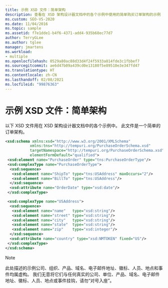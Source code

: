 ```yaml
---
title: 示例 XSD 文件：简单架构
description: 查看在 XSD 架构设计器文档中的各个示例中使用的简单购买订单架构的示例 XSD 文件。
ms.custom: SEO-VS-2020
ms.date: 11/04/2016
ms.topic: sample
ms.assetid: f7e1dde1-b4f6-4371-add4-935b68ec77d7
author: TerryGLee
ms.author: tglee
manager: jmartens
ms.workload:
- multiple
ms.openlocfilehash: 0529a80ac88d33d4f24f5933a814fde3c1fbbef7
ms.sourcegitcommit: ae6d47b09a439cd0e13180f5e89510e3e347fd47
ms.translationtype: HT
ms.contentlocale: zh-CN
ms.lasthandoff: 02/08/2021
ms.locfileid: "99876363"
---
```

# <a name="sample-xsd-file-simple-schema"></a>示例 XSD 文件：简单架构

以下 XSD 文件用在 XSD 架构设计器文档中的各个示例中。 此文件是一个简单的订单架构。

```xml
<xsd:schema xmlns:xsd="http://www.w3.org/2001/XMLSchema"
           xmlns:tns="http://tempuri.org/PurchaseOrderSchema.xsd"
           targetNamespace="http://tempuri.org/PurchaseOrderSchema.xsd"
           elementFormDefault="qualified">
 <xsd:element name="PurchaseOrder" type="tns:PurchaseOrderType"/>
 <xsd:complexType name="PurchaseOrderType">
  <xsd:sequence>
   <xsd:element name="ShipTo" type="tns:USAddress" maxOccurs="2"/>
   <xsd:element name="BillTo" type="tns:USAddress"/>
  </xsd:sequence>
  <xsd:attribute name="OrderDate" type="xsd:date"/>
 </xsd:complexType>

 <xsd:complexType name="USAddress">
  <xsd:sequence>
   <xsd:element name="name"   type="xsd:string"/>
   <xsd:element name="street" type="xsd:string"/>
   <xsd:element name="city"   type="xsd:string"/>
   <xsd:element name="state"  type="xsd:string"/>
   <xsd:element name="zip"    type="xsd:integer"/>
  </xsd:sequence>
  <xsd:attribute name="country" type="xsd:NMTOKEN" fixed="US"/>
 </xsd:complexType>
</xsd:schema>
```

> [!NOTE]
> 此处描述的示例公司、组织、产品、域名、电子邮件地址、徽标、人员、地点和事件均属虚构。 我们无意将它们与任何真实的公司、单位、产品、域名、电子邮件地址、徽标、人员、地点或事件挂钩，请勿“对号入座”。
